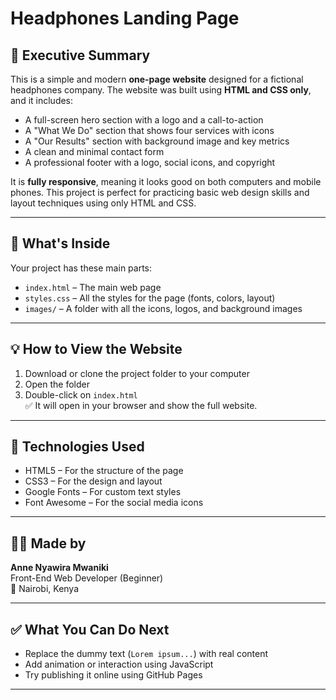 # Headphones Landing Page

## 🧾 Executive Summary

This is a simple and modern **one-page website** designed for a fictional headphones company. The website was built using **HTML and CSS only**, and it includes:

- A full-screen hero section with a logo and a call-to-action
- A "What We Do" section that shows four services with icons
- A "Our Results" section with background image and key metrics
- A clean and minimal contact form
- A professional footer with a logo, social icons, and copyright

It is **fully responsive**, meaning it looks good on both computers and mobile phones. This project is perfect for practicing basic web design skills and layout techniques using only HTML and CSS.

---

## 📁 What's Inside

Your project has these main parts:

- `index.html` – The main web page
- `styles.css` – All the styles for the page (fonts, colors, layout)
- `images/` – A folder with all the icons, logos, and background images

---

## 💡 How to View the Website

1. Download or clone the project folder to your computer
2. Open the folder
3. Double-click on `index.html`  
✅ It will open in your browser and show the full website.

---

## 🔧 Technologies Used

- HTML5 – For the structure of the page
- CSS3 – For the design and layout
- Google Fonts – For custom text styles
- Font Awesome – For the social media icons

---

## 🙋‍♀️ Made by

**Anne Nyawira Mwaniki**  
Front-End Web Developer (Beginner)  
📍 Nairobi, Kenya

---

## ✅ What You Can Do Next

- Replace the dummy text (`Lorem ipsum...`) with real content
- Add animation or interaction using JavaScript
- Try publishing it online using GitHub Pages

---


